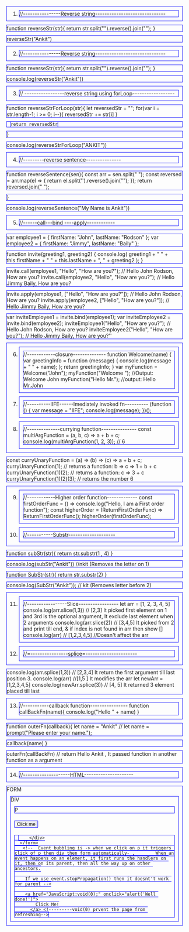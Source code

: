 1. //----------------Reverse string------------------------------

 function reverseStr(str){
    return str.split("").reverse().join("");
 }

 reverseStr("Ankit")
 
 
 2. //----------------Reverse string------------------------------

function reverseStr(str){
    return str.split("").reverse().join("");
 }

 console.log(reverseStr("Ankit"))


3. // -----------------reverse string using forLoop------------------

 function reverseStrForLoop(str){
    let reversedStr = "";
    for(var i = str.length-1; i >= 0; i--){
        reversedStr += str[i]
    }

    return reversedStr
 }

 console.log(reverseStrForLoop("ANKIT"))


4.  //---------reverse sentence---------------

 function reverseSentence(sen){
    const arr = sen.split(" ");
    const reversed = arr.map(el => {
        return el.split('').reverse().join("");
     });
     return reversed.join(" ");

 }

 console.log(reverseSentence("My Name is Ankit"))


5.  //------call---bind ----apply------------

 var employee1 = { firstName: "John", lastName: "Rodson" };
var employee2 = { firstName: "Jimmy", lastName: "Baily" };

function invite(greeting1, greeting2) {
  console.log(
    greeting1 + " " + this.firstName + " " + this.lastName + ", " + greeting2
  );
}

invite.call(employee1, "Hello", "How are you?"); // Hello John Rodson, How are you?
invite.call(employee2, "Hello", "How are you?"); // Hello Jimmy Baily, How are you?

invite.apply(employee1, ["Hello", "How are you?"]); // Hello John Rodson, How are you?
invite.apply(employee2, ["Hello", "How are you?"]); // Hello Jimmy Baily, How are you?

var inviteEmployee1 = invite.bind(employee1);
var inviteEmployee2 = invite.bind(employee2);
inviteEmployee1("Hello", "How are you?"); // Hello John Rodson, How are you?
inviteEmployee2("Hello", "How are you?"); // Hello Jimmy Baily, How are you?''


6. //------------closure--------------
function Welcome(name) {
    var greetingInfo = function (message) {
      console.log(message + " " + name);
    };
    return greetingInfo;
  }
  var myFunction = Welcome("John");
  myFunction("Welcome "); //Output: Welcome John
  myFunction("Hello Mr."); //output: Hello Mr.John


 7. //----------IIFE------Imediately invoked fn----------
  (function () {
    var message = "IIFE";
    console.log(message);
  })();


 8. //--------------currying function---------------
  const multiArgFunction = (a, b, c) => a + b + c;
console.log(multiArgFunction(1, 2, 3)); // 6

const curryUnaryFunction = (a) => (b) => (c) => a + b + c;
curryUnaryFunction(1); // returns a function: b => c =>  1 + b + c
curryUnaryFunction(1)(2); // returns a function: c => 3 + c
curryUnaryFunction(1)(2)(3); // returns the number 6



9. //------------Higher order function-------------
const firstOrderFunc = () =>
  console.log("Hello, I am a First order function");
const higherOrder = (ReturnFirstOrderFunc) => ReturnFirstOrderFunc();
higherOrder(firstOrderFunc);


10. //-----------Substr--------------------

function subStr(str){
  return str.substr(1 , 4)
}

console.log(subStr("Ankit")) //nkit (Removes the letter on 1)


function SubStr(str){
  return str.substr(2)
}

console.log(SubStr("Ankit")); // kit (Removes letter before 2)


11. //-----------------Slice-----------------
let arr = [1, 2, 3, 4, 5]
console.log(arr.slice(1,3)) // [2,3] It picked first element on 1 and 3rd is the optional argument, It exclude last element when 2 arguments
console.log(arr.slice(2)) // [3,4,5] It picked from 2 and print till end, & if index is not found in arr then show []
console.log(arr) // [1,2,3,4,5] //Doesn't affect the arr

12. //=----------------splice=----------------------

console.log(arr.splice(1,3)) // [2,3,4] It return the first argument till last position 3.
console.log(arr) //[1,5 ] It modifies the arr
let newArr = [1,2,3,4,5]
console.log(newArr.splice(3)) // [4, 5] It returned 3 element placed till last


13. //-----------callback function----------------
function callBackFn(name){
  console.log("Hello " + name)
}

function outerFn(callback){
  let name = "Ankit"
  // let name = prompt("Please enter your name.");

  callback(name)
}

outerFn(callBackFn) // return Hello Ankit , It passed function in another function as a argument



14. //--------------------HTML---------------------
<!DOCTYPE html>
<head>
    <style>
        body * {
          margin: 10px;
          border: 1px solid blue;
        }
      </style>
</head>
<body>
    <form onclick="alert('form')">FORM
        <div onclick="alert('div')">DIV
          <p onclick="alert('p')">P</p>
          <button onclick="event.stopPropagation()">Click me</button>

        </div>
      </form>
       <!--  Event bubbling is -> when we click on p it triggers click of p then div then form automatically- ,        When an event happens on an element, it first runs the handlers on it, then on its parent, then all the way up on other ancestors.

        If we use event.stopPropagation() then it doesnt't work for parent -->

        <a href="JavaScript:void(0);" onclick="alert('Well done!')">
            Click Me!
          </a> <!---------void(0) prvent the page from refreshing-->


</body>
